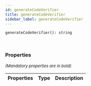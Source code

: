 ```yaml
---
id: generateCodeVerifier
title: generateCodeVerifier
sidebar_label: generateCodeVerifier
---
```


```tsx
generateCodeVerifier(): string
```
<br/>



### Properties

<font size="2"><i>(Mandatory properties are in bold)</i></font>

| Properties | Type | Description |
| --------- | ---- | ----------- |
